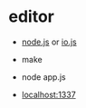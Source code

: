 # editor

-  [node.js] or [io.js]

-  make

-  node app.js

-  <localhost:1337>

[node.js]: http://nodejs.org/
[io.js]: https://iojs.org/
